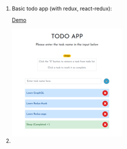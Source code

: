 1. Basic todo app (with redux, react-redux):

   [Demo](https://truculent-dock.surge.sh)
   <div styles="text-align:center">
      <img src="./screenshots/todo-app.png" width="300">
   </div>

2.
